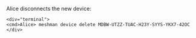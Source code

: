 
Alice disconnects the new device:


~~~~
<div="terminal">
<cmd>Alice> meshman device delete MDBW-UTZZ-TUAC-H23Y-SYYS-YKX7-42OC
</div>
~~~~



